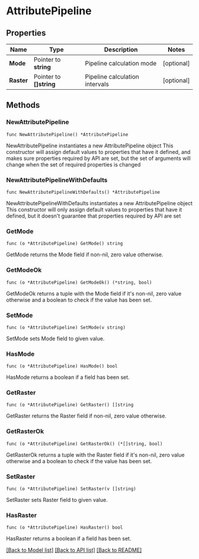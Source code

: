 # AttributePipeline

## Properties

Name | Type | Description | Notes
------------ | ------------- | ------------- | -------------
**Mode** | Pointer to **string** | Pipeline calculation mode | [optional] 
**Raster** | Pointer to **[]string** | Pipeline calculation intervals | [optional] 

## Methods

### NewAttributePipeline

`func NewAttributePipeline() *AttributePipeline`

NewAttributePipeline instantiates a new AttributePipeline object
This constructor will assign default values to properties that have it defined,
and makes sure properties required by API are set, but the set of arguments
will change when the set of required properties is changed

### NewAttributePipelineWithDefaults

`func NewAttributePipelineWithDefaults() *AttributePipeline`

NewAttributePipelineWithDefaults instantiates a new AttributePipeline object
This constructor will only assign default values to properties that have it defined,
but it doesn't guarantee that properties required by API are set

### GetMode

`func (o *AttributePipeline) GetMode() string`

GetMode returns the Mode field if non-nil, zero value otherwise.

### GetModeOk

`func (o *AttributePipeline) GetModeOk() (*string, bool)`

GetModeOk returns a tuple with the Mode field if it's non-nil, zero value otherwise
and a boolean to check if the value has been set.

### SetMode

`func (o *AttributePipeline) SetMode(v string)`

SetMode sets Mode field to given value.

### HasMode

`func (o *AttributePipeline) HasMode() bool`

HasMode returns a boolean if a field has been set.

### GetRaster

`func (o *AttributePipeline) GetRaster() []string`

GetRaster returns the Raster field if non-nil, zero value otherwise.

### GetRasterOk

`func (o *AttributePipeline) GetRasterOk() (*[]string, bool)`

GetRasterOk returns a tuple with the Raster field if it's non-nil, zero value otherwise
and a boolean to check if the value has been set.

### SetRaster

`func (o *AttributePipeline) SetRaster(v []string)`

SetRaster sets Raster field to given value.

### HasRaster

`func (o *AttributePipeline) HasRaster() bool`

HasRaster returns a boolean if a field has been set.


[[Back to Model list]](../README.md#documentation-for-models) [[Back to API list]](../README.md#documentation-for-api-endpoints) [[Back to README]](../README.md)


